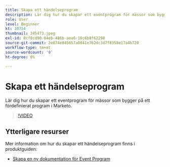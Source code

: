 ```yaml
---
title: Skapa ett händelseprogram
description: Lär dig hur du skapar ett eventprogram för mässor som bygger på ett fördefinierat program i Marketo.
role: User
level: Beginner
kt: 10754
thumbnail: 345473.jpeg
exl-id: 0cf8cd90-04eb-486b-aea6-10c6b8f62298
source-git-commit: 2e074e845657a0841e762dc3d7f8358e17a4b720
workflow-type: tm+mt
source-wordcount: '0'
ht-degree: 0%

---
```


# Skapa ett händelseprogram

Lär dig hur du skapar ett eventprogram för mässor som bygger på ett fördefinierat program i Marketo.

>[!VIDEO](https://video.tv.adobe.com/v/345473/?quality=12&learn=on)

## Ytterligare resurser

Mer information om hur du skapar ett händelseprogram finns i produktguiden:

* [ Skapa en ny dokumentation för Event Program](https://experienceleague.adobe.com/docs/marketo/using/product-docs/demand-generation/events/understanding-events/create-a-new-event-program.html?lang=en)
